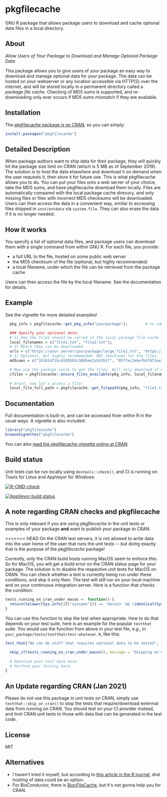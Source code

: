 # pkgfilecache
GNU R package that allows package users to download and cache optional data files in a local directory.

## About

*Allow Users of Your Package to Download and Manage Optional Package Data*

This package allows you to give users of your package an easy way to download and manage optional data for your package. The data can be hosted on your webserver or any location accessible via HTTP(S) over the internet, and will be stored locally in a permanent directory called a *package file cache*. Checking of MD5 sums is supported, and re-downloading only ever occurs if MD5 sums mismatch if they are available.

## Installation

The [pkgfilecache package is on CRAN](https://CRAN.R-project.org/package=pkgfilecache), so you can simply:

```r
install.packages("pkgfilecache")
```


## Detailed Description

When package authors want to ship data for their package, they will quickly hit the package size limit on CRAN (which is 5 MB as of September 2019). The solution is to host the data elsewhere and download it on demand when the user requests it, then store it for future use. This is what pkgfilecache allows you to do. You can put your files onto a web server of your choice, take the MD5 sums, and have pkgfilecache download them locally. Files are automatically compared with the local package cache direcory, and only missing files or files with incorrect MD5 checksums will be downloaded. Users can then access the data in a convenient way, similar to accessing files shipped in `inst/extdata` via `system.file`. They can also erase the data if it is no longer needed.

## How it works

You specify a list of optional data files, and package users can download them with a single command from within GNU R. For each file, you provide:

* a full URL to the file, hosted on some public web server
* the MD5 checksum of the file (optional, but highly recommended)
* a local filename, under which the file can be retrieved from the package cache

Users can then access the file by the local filename. See the documentation for details.


## Example

See the vignette for more detailed examples!

```r
  pkg_info = pkgfilecache::get_pkg_info("yourpackage");        # to identify the cache dir

  ### Specify your optional data:
  # 1) How the files should be called in the local package file cache
  local_filenames = c("file1.txt", "file2.txt");
  # 2) Where they can be downloaded
  urls = c("https://your.server/yourpackage/large_file1.txt", "https://your.server/yourpackage/large_file2.txt");
  # 3) Optional, but highly recommended: MD5 checksums for the files.
  md5sums = c("35261471bcd198583c3805ee2a543b1f", "85ffec2e6efb476f1ee1e3e7fddd86de");    

  # Now use the package cache to get the files. Will only download if needed (file missing or MD5 mismatch):
  cfiles = pkgfilecache::ensure_files_available(pkg_info, local_filenames, urls, md5sums=md5sums);
  
  # Great, now let's access a file:
  local_file_full_path = pkgfilecache::get_filepath(pkg_info, "file1.txt", mustWork=TRUE);
```



## Documentation

Full documentation is built-in, and can be accessed from within R in the usual ways. A vignette is also included:

```r
library("pkgfilecache")
browseVignettes("pkgfilecache")
```

You can also [read the pkgfilecache vignette online at CRAN](https://cran.r-project.org/web/packages/pkgfilecache/vignettes/pkgfilecache.html).
 

## Build status

Unit tests can be run locally using `devtools::check()`, and CI is running on Travis for Linux and AppVeyor for Windows:

<!-- badges: start -->
  [![R-CMD-check](https://github.com/dfsp-spirit/pkgfilecache/workflows/R-CMD-check/badge.svg)](https://github.com/dfsp-spirit/pkgfilecache/actions)

[![AppVeyor build status](https://ci.appveyor.com/api/projects/status/github/dfsp-spirit/pkgfilecache?branch=master&svg=true)](https://ci.appveyor.com/project/dfsp-spirit/pkgfilecache)
<!-- badges: end -->


## A note regarding CRAN checks and pkgfilecache

This is only relevant if you are using *pkgfilecache* in the unit tests or examples of your package **and** want to publish your package to CRAN.

<<<<<<< HEAD
On the CRAN test servers, it is not allowed to write data into the user home of the user that runs the unit tests -- but doing exactly that is the purpose of the *pkgfilecache* package!

Currently, only the CRAN build hosts running MacOS seem to enforce this. So for MacOS, you will get a build error on the CRAN status page for your package. The solution is to disable the respective unit tests for MacOS on CRAN. You can check whether a test is currently being run under these conditions, and skip it only then. The test will still run on your local machine and on your continuous integration server. Here is a function that checks the condition:

```r
tests_running_on_cran_under_macos <- function() {
  return(tolower(Sys.info()[["sysname"]]) == 'darwin' && !identical(Sys.getenv("NOT_CRAN"), "true"));
}
```

You can use this function to skip the test when appropriate. How to do that depends on your test suite, here is an example for the popular `testthat` suite. You would use the function from above in your test file, e.g., in `your_package/tests/testthat/test-whatever.R`, like this:

```r
test_that("We can do stuff that requires optional data to be tested", {

  skip_if(tests_running_on_cran_under_macos(), message = "Skipping on CRAN under MacOS, required test data cannot be downloaded.");
  
  # Download your test data here.
  # Perform your testing here.
}
```

## An Update regarding CRAN (Jan 2021)

Please do not use this package in unit tests on CRAN, simply use `testthat::skip_on_cran()` to stop the tests that require/download extermal data from running on CRAN. You should test on your CI provider instead, and limit CRAN unit tests to those with data that can be generated in the test code.

## License

MIT

## Alternatives

* I haven't tried it myself, but according to [this article in the R journal](https://journal.r-project.org/archive/2017/RJ-2017-026/index.html), drat hosting of data could be an option.
* For BioConductor, there is [BiocFileCache](https://www.bioconductor.org/packages/release/bioc/html/BiocFileCache.html), but it's not gonna help you for CRAN.

